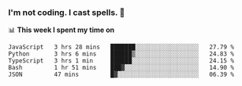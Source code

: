 ### I'm not coding. I cast spells. 🎩

📊 **This week I spent my time on**
<!--START_SECTION:waka-->
```text
JavaScript   3 hrs 28 mins   ███████░░░░░░░░░░░░░░░░░░   27.79 % 
Python       3 hrs 6 mins    ██████▒░░░░░░░░░░░░░░░░░░   24.83 % 
TypeScript   3 hrs 1 min     ██████░░░░░░░░░░░░░░░░░░░   24.15 % 
Bash         1 hr 51 mins    ███▓░░░░░░░░░░░░░░░░░░░░░   14.90 % 
JSON         47 mins         █▓░░░░░░░░░░░░░░░░░░░░░░░   06.39 % 
```
<!--END_SECTION:waka-->
